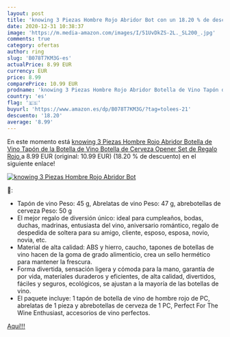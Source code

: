 ```yaml
---
layout: post
title: 'knowing 3 Piezas Hombre Rojo Abridor Bot con un 18.20 % de descuento'
date: 2020-12-31 10:38:37
image: 'https://m.media-amazon.com/images/I/51UvDkZS-2L._SL200_.jpg'
comments: true
category: ofertas
author: ring
slug: 'B078T7KM3G-es'
actualPrice: 8.99 EUR
currency: EUR
price: 8.99
comparePrice: 10.99 EUR
prodname: 'knowing 3 Piezas Hombre Rojo Abridor Botella de Vino Tapón de la Botella de Vino Botella de Cerveza Opener Set de Regalo  Rojo '
country: 'es'
flag: '🇪🇸'
buyurl: 'https://www.amazon.es/dp/B078T7KM3G/?tag=tolees-21'
descuento: '18.20'
average: '8.99'
---
```


En este momento está [knowing 3 Piezas Hombre Rojo Abridor Botella de Vino Tapón de la Botella de Vino Botella de Cerveza Opener Set de Regalo  Rojo ](https://www.amazon.es/dp/B078T7KM3G/?tag=tolees-21) a 8.99 EUR (original: 10.99 EUR) (18.20 %  de descuento) en el siguiente enlace!

[![knowing 3 Piezas Hombre Rojo Abridor Bot](https://m.media-amazon.com/images/I/51UvDkZS-2L._SL200_.jpg)](https://www.amazon.es/dp/B078T7KM3G/?tag=tolees-21)

🔎:

- Tapón de vino Peso: 45 g, Abrelatas de vino Peso: 47 g, abrebotellas de cerveza Peso: 50 g
- El mejor regalo de diversión único: ideal para cumpleaños, bodas, duchas, madrinas, entusiasta del vino, aniversario romántico, regalo de despedida de soltera para su amigo, cliente, esposo, esposa, novio, novia, etc.
- Material de alta calidad: ABS y hierro, caucho, tapones de botellas de vino hacen de la goma de grado alimenticio, crea un sello hermético para mantener la frescura.
- Forma divertida, sensación ligera y cómoda para la mano, garantía de por vida, materiales duraderos y eficientes, de alta calidad, divertidos, fáciles y seguros, ecológicos, se ajustan a la mayoría de las botellas de vino.
- El paquete incluye: 1 tapón de botella de vino de hombre rojo de PC, abrelatas de 1 pieza y abrebotellas de cerveza de 1 PC, Perfect For The Wine Enthusiast, accesorios de vino perfectos.

[Aquí!!!](https://www.amazon.es/dp/B078T7KM3G/?tag=tolees-21)
